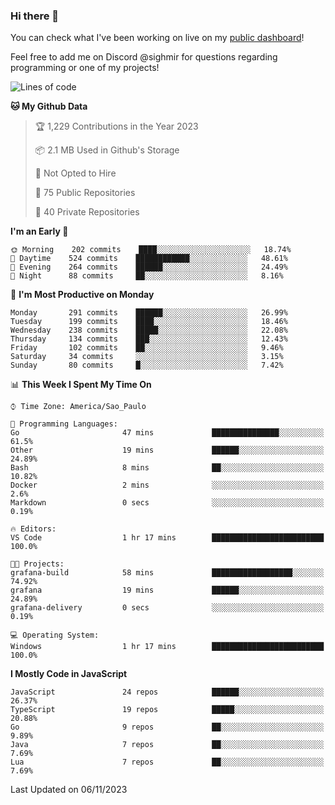 ### Hi there 👋

<!--
**guicaulada/guicaulada** is a ✨ _special_ ✨ repository because its `README.md` (this file) appears on your GitHub profile.

Here are some ideas to get you started:

- 🔭 I’m currently working on ...
- 🌱 I’m currently learning ...
- 👯 I’m looking to collaborate on ...
- 🤔 I’m looking for help with ...
- 💬 Ask me about ...
- 📫 How to reach me: ...
- 😄 Pronouns: ...
- ⚡ Fun fact: ...
-->

You can check what I've been working on live on my [public dashboard](https://guicaulada.grafana.net/public-dashboards/7b7f644500ec4e6cb5d7a4e7b5ed0dab)!

Feel free to add me on Discord @sighmir for questions regarding programming or one of my projects!

<!--START_SECTION:waka-->
![Lines of code](https://img.shields.io/badge/From%20Hello%20World%20I%27ve%20Written-19.5%20million%20lines%20of%20code-blue)

**🐱 My Github Data** 

> 🏆 1,229 Contributions in the Year 2023
 > 
> 📦 2.1 MB Used in Github's Storage 
 > 
> 🚫 Not Opted to Hire
 > 
> 📜 75 Public Repositories 
 > 
> 🔑 40 Private Repositories  
 > 
**I'm an Early 🐤** 

```text
🌞 Morning    202 commits    ████░░░░░░░░░░░░░░░░░░░░░   18.74% 
🌆 Daytime    524 commits    ████████████░░░░░░░░░░░░░   48.61% 
🌃 Evening    264 commits    ██████░░░░░░░░░░░░░░░░░░░   24.49% 
🌙 Night      88 commits     ██░░░░░░░░░░░░░░░░░░░░░░░   8.16%

```
📅 **I'm Most Productive on Monday** 

```text
Monday       291 commits    ██████░░░░░░░░░░░░░░░░░░░   26.99% 
Tuesday      199 commits    ████░░░░░░░░░░░░░░░░░░░░░   18.46% 
Wednesday    238 commits    █████░░░░░░░░░░░░░░░░░░░░   22.08% 
Thursday     134 commits    ███░░░░░░░░░░░░░░░░░░░░░░   12.43% 
Friday       102 commits    ██░░░░░░░░░░░░░░░░░░░░░░░   9.46% 
Saturday     34 commits     ░░░░░░░░░░░░░░░░░░░░░░░░░   3.15% 
Sunday       80 commits     █░░░░░░░░░░░░░░░░░░░░░░░░   7.42%

```


📊 **This Week I Spent My Time On** 

```text
⌚︎ Time Zone: America/Sao_Paulo

💬 Programming Languages: 
Go                       47 mins             ███████████████░░░░░░░░░░   61.5% 
Other                    19 mins             ██████░░░░░░░░░░░░░░░░░░░   24.89% 
Bash                     8 mins              ██░░░░░░░░░░░░░░░░░░░░░░░   10.82% 
Docker                   2 mins              ░░░░░░░░░░░░░░░░░░░░░░░░░   2.6% 
Markdown                 0 secs              ░░░░░░░░░░░░░░░░░░░░░░░░░   0.19%

🔥 Editors: 
VS Code                  1 hr 17 mins        █████████████████████████   100.0%

🐱‍💻 Projects: 
grafana-build            58 mins             ██████████████████░░░░░░░   74.92% 
grafana                  19 mins             ██████░░░░░░░░░░░░░░░░░░░   24.89% 
grafana-delivery         0 secs              ░░░░░░░░░░░░░░░░░░░░░░░░░   0.19%

💻 Operating System: 
Windows                  1 hr 17 mins        █████████████████████████   100.0%

```

**I Mostly Code in JavaScript** 

```text
JavaScript               24 repos            ██████░░░░░░░░░░░░░░░░░░░   26.37% 
TypeScript               19 repos            █████░░░░░░░░░░░░░░░░░░░░   20.88% 
Go                       9 repos             ██░░░░░░░░░░░░░░░░░░░░░░░   9.89% 
Java                     7 repos             ██░░░░░░░░░░░░░░░░░░░░░░░   7.69% 
Lua                      7 repos             ██░░░░░░░░░░░░░░░░░░░░░░░   7.69%

```



 Last Updated on 06/11/2023
<!--END_SECTION:waka-->

